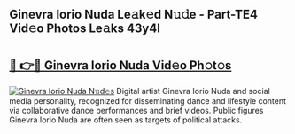 ## Ginevra Iorio Nuda Le𝚊k𝚎d N𝚞𝚍e - Part-TE4 Vid𝚎o Photos Le𝚊ks 43y4l

# <h2><a href="http://fbbkvq.evod.top/?m=Ginevra+Iorio+Nuda">🔗 👉🔴 Ginevra Iorio Nuda Vid𝚎o Ph𝚘t𝚘s</a></h2>

[![Ginevra Iorio Nuda N𝚞d𝚎s](https://i.imgur.com/8V9OHl7.gif)](http://fbbkvq.evod.top/?m=Ginevra+Iorio+Nuda)
Digital artist Ginevra Iorio Nuda and social media personality, recognized for disseminating dance and lifestyle content via collaborative dance performances and brief videos. Public figures Ginevra Iorio Nuda are often seen as targets of political attacks. 
